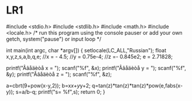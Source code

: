 # LR1
#include <stdio.h>
#include <stdlib.h>
#include <math.h> 
#include <locale.h>
/* run this program using the console pauser or add your own getch, system("pause") or input loop */

int main(int argc, char *argv[]) { 
setlocale(LC_ALL,"Russian");
float x,y,z,s,a,b,q,e;
//x = - 4.5;
//y = 0.75e-4;
//z =- 0.845e2;
e = 2.71828;

printf("Ââåäèòå x = ");
scanf("%f", &x);
printf("Ââåäèòå y = ");
scanf("%f", &y);
printf("Ââåäèòå z = ");
scanf("%f", &z);

a=cbrt(9+pow(x-y,2));
b=x*x+y*y+2;
q=tan(z)*tan(z)*tan(z)*pow(e,fabs(x-y));
s=a/b-q;
printf("s= %f",s);
	return 0;
}
